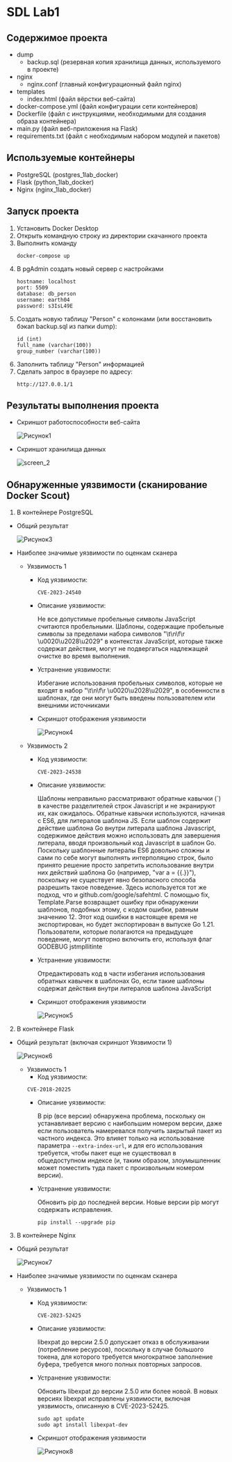 # SDL Lab1

## Содержимое проекта
  - dump
    - backup.sql (резервная копия хранилища данных, используемого в проекте)
  - nginx
    -  nginx.conf (главный конфигурационный файл nginx)
  - templates
    - index.html (файл вёрстки веб-сайта)
  - docker-compose.yml (файл конфигурации сети контейнеров)
  - Dockerfile (файл с инструкциями, необходимыми для создания образа контейнера)
  - main.py (файл веб-приложения на Flask)
  - requirements.txt (файл с необходимым набором модулей и пакетов)

## Используемые контейнеры
  - PostgreSQL (postgres_1lab_docker)
  - Flask (python_1lab_docker)
  - Nginx (nginx_1lab_docker)

## Запуск проекта
  1. Установить Docker Desktop
  2. Открыть командную строку из директории скачанного проекта
  3. Выполнить команду
     ```
     docker-compose up
     ``` 
  4. В pgAdmin создать новый сервер с настройками
     ```
     hostname: localhost
     port: 5509
     database: db_person
     username: earth04
     password: s3IsL49E
     ``` 
  5. Создать новую таблицу "Person" c колонками (или восстановить бэкап backup.sql из папки dump):
     ```
     id (int)
     full_name (varchar(100))
     group_number (varchar(100))
     ```
  6. Заполнить таблицу "Person" информацией
  7. Сделать запрос в браузере по адресу:
     ```
     http://127.0.0.1/1
     ```

## Результаты выполнения проекта
  - Скриншот работоспособности веб-сайта
    
    ![Рисунок1](https://github.com/marininvp/SDL/assets/71025913/f121e894-1bfc-45b0-8d8f-288ec83d09b2)
    
  - Скриншот хранилища данных
    
    ![screen_2](https://github.com/marininvp/SDL/assets/71025913/3c630cee-9bb0-4659-bcfd-8e5b89468170)

## Обнаруженные уязвимости (сканирование Docker Scout)
1. В контейнере PostgreSQL
     
- Общий результат
     
  ![Рисунок3](https://github.com/marininvp/SDL/assets/71025913/426b7c1f-6eac-4060-8951-2a0d354233cf)
     
- Наиболее значимые уязвимости по оценкам сканера
  - Уязвимость 1
    - Код уязвимости:
      ```
      CVE-2023-24540
      ``` 
    - Описание уязвимости:
        
      Не все допустимые пробельные символы JavaScript считаются пробельными. Шаблоны, содержащие пробельные символы за пределами набора символов "\t\n\f\r \u0020\u2028\u2029" в контекстах JavaScript, которые также содержат действия, могут не подвергаться надлежащей очистке во время выполнения.
          
    - Устранение уязвимости:
          
      Избегание использования пробельных символов, которые не входят в набор "\t\n\f\r \u0020\u2028\u2029", в особенности в шаблонах, где они могут быть введены пользователем или внешними источниками
           
    - Скриншот отображения уязвимости
        
      ![Рисунок4](https://github.com/marininvp/SDL/assets/71025913/abaa3b26-2905-4f03-8a03-75b1528527f3)
          
  - Уязвимость 2
    - Код уязвимости:
      ```
      CVE-2023-24538
      ```  
    - Описание уязвимости:
          
      Шаблоны неправильно рассматривают обратные кавычки (`) в качестве разделителей строк Javascript и не экранируют их, как ожидалось. Обратные кавычки используются, начиная с ES6, для литералов шаблона JS. Если шаблон содержит действие шаблона Go внутри литерала шаблона Javascript, содержимое действия можно использовать для завершения литерала, вводя произвольный код Javascript в шаблон Go. Поскольку шаблонные литералы ES6 довольно сложны и сами по себе могут выполнять интерполяцию строк, было принято решение просто запретить использование внутри них действий шаблона Go (например, "var a = {{.}}"), поскольку не существует явно безопасного способа разрешить такое поведение. Здесь используется тот же подход, что и github.com/google/safehtml. С помощью fix, Template.Parse возвращает ошибку при обнаружении шаблонов, подобных этому, с кодом ошибки, равным значению 12. Этот код ошибки в настоящее время не экспортирован, но будет экспортирован в выпуске Go 1.21. Пользователи, которые полагаются на предыдущее поведение, могут повторно включить его, используя флаг GODEBUG jstmpllitinte
           
    - Устранение уязвимости:
          
      Отредактировать код в части избегания использования обратных кавычек в шаблонах Go, если такие шаблоны содержат действия внутри литералов шаблона JavaScript
            
    - Скриншот отображения уязвимости
        
      ![Рисунок5](https://github.com/marininvp/SDL/assets/71025913/6c7653a1-2f4b-4d36-8084-c40414fabe06)
          
2. В контейнере Flask
     
- Общий результат (включая скриншот Уязвимости 1)
     
  ![Рисунок6](https://github.com/marininvp/SDL/assets/71025913/7dd088bc-cb71-4339-be3f-d0e29bc29d7a)
     
  - Уязвимость 1
    - Код уязвимости:
     ```
     CVE-2018-20225⁠
     ```  
    - Описание уязвимости:
        
      В pip (все версии) обнаружена проблема, поскольку он устанавливает версию с наибольшим номером версии, даже если пользователь намеревался получить закрытый пакет из частного индекса. Это влияет только на использование параметра `--extra-index-url`, и для его использования требуется, чтобы пакет еще не существовал в общедоступном индексе (и, таким образом, злоумышленник может поместить туда пакет с произвольным номером версии).
        
    - Устранение уязвимости:
        
      Обновить pip до последней версии. Новые версии pip могут содержать исправления.
      ```
      pip install --upgrade pip
      ```
3. В контейнере Nginx
     
- Общий результат
     
  ![Рисунок7](https://github.com/marininvp/SDL/assets/71025913/ae38819a-8da3-48f2-b9bf-3d99f49a5215)
     
- Наиболее значимые уязвимости по оценкам сканера
  - Уязвимость 1
    - Код уязвимости:
      ```
      CVE-2023-52425⁠
      ```  
    - Описание уязвимости:
          
      libexpat до версии 2.5.0 допускает отказ в обслуживании (потребление ресурсов), поскольку в случае большого токена, для которого требуется многократное заполнение буфера, требуется много полных повторных запросов.
          
    - Устранение уязвимости:
          
      Обновить libexpat до версии 2.5.0 или более новой. В новых версиях libexpat исправлены уязвимости, включая уязвимость, описанную в CVE-2023-52425.
      ```
      sudo apt update
      sudo apt install libexpat-dev
      ```  
    - Скриншот отображения уязвимости
        
      ![Рисунок8](https://github.com/marininvp/SDL/assets/71025913/244cfd69-4ec8-4981-a95d-6541c857c27d)


